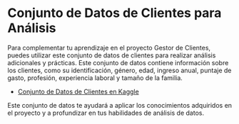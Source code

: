 # Conjunto de Datos de Clientes para Análisis

Para complementar tu aprendizaje en el proyecto Gestor de Clientes, puedes utilizar este conjunto de datos de clientes para realizar análisis adicionales y prácticas. Este conjunto de datos contiene información sobre los clientes, como su identificación, género, edad, ingreso anual, puntaje de gasto, profesión, experiencia laboral y tamaño de la familia.

- [Conjunto de Datos de Clientes en Kaggle](https://www.kaggle.com/datasets/datascientistanna/customers-dataset)

Este conjunto de datos te ayudará a aplicar los conocimientos adquiridos en el proyecto y a profundizar en tus habilidades de análisis de datos.

